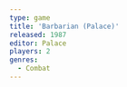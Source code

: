 ```yaml
---
type: game
title: 'Barbarian (Palace)'
released: 1987
editor: Palace
players: 2
genres:
  - Combat
---
```

